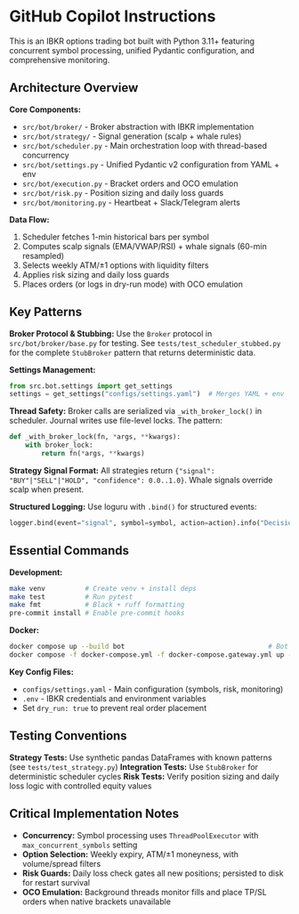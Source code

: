 # GitHub Copilot Instructions

This is an IBKR options trading bot built with Python 3.11+ featuring concurrent symbol processing, unified Pydantic configuration, and comprehensive monitoring.

## Architecture Overview

**Core Components:**
- `src/bot/broker/` - Broker abstraction with IBKR implementation
- `src/bot/strategy/` - Signal generation (scalp + whale rules)
- `src/bot/scheduler.py` - Main orchestration loop with thread-based concurrency
- `src/bot/settings.py` - Unified Pydantic v2 configuration from YAML + env
- `src/bot/execution.py` - Bracket orders and OCO emulation
- `src/bot/risk.py` - Position sizing and daily loss guards
- `src/bot/monitoring.py` - Heartbeat + Slack/Telegram alerts

**Data Flow:**
1. Scheduler fetches 1-min historical bars per symbol
2. Computes scalp signals (EMA/VWAP/RSI) + whale signals (60-min resampled)
3. Selects weekly ATM/±1 options with liquidity filters
4. Applies risk sizing and daily loss guards
5. Places orders (or logs in dry-run mode) with OCO emulation

## Key Patterns

**Broker Protocol & Stubbing:**
Use the `Broker` protocol in `src/bot/broker/base.py` for testing. See `tests/test_scheduler_stubbed.py` for the complete `StubBroker` pattern that returns deterministic data.

**Settings Management:**
```python
from src.bot.settings import get_settings
settings = get_settings("configs/settings.yaml")  # Merges YAML + env
```

**Thread Safety:**
Broker calls are serialized via `_with_broker_lock()` in scheduler. Journal writes use file-level locks. The pattern:
```python
def _with_broker_lock(fn, *args, **kwargs):
    with broker_lock:
        return fn(*args, **kwargs)
```

**Strategy Signal Format:**
All strategies return `{"signal": "BUY"|"SELL"|"HOLD", "confidence": 0.0..1.0}`. Whale signals override scalp when present.

**Structured Logging:**
Use loguru with `.bind()` for structured events:
```python
logger.bind(event="signal", symbol=symbol, action=action).info("Decision")
```

## Essential Commands

**Development:**
```bash
make venv          # Create venv + install deps
make test          # Run pytest
make fmt           # Black + ruff formatting
pre-commit install # Enable pre-commit hooks
```

**Docker:**
```bash
docker compose up --build bot                                    # Bot only
docker compose -f docker-compose.yml -f docker-compose.gateway.yml up --build  # With IBKR Gateway
```

**Key Config Files:**
- `configs/settings.yaml` - Main configuration (symbols, risk, monitoring)
- `.env` - IBKR credentials and environment variables
- Set `dry_run: true` to prevent real order placement

## Testing Conventions

**Strategy Tests:** Use synthetic pandas DataFrames with known patterns (see `tests/test_strategy.py`)
**Integration Tests:** Use `StubBroker` for deterministic scheduler cycles
**Risk Tests:** Verify position sizing and daily loss logic with controlled equity values

## Critical Implementation Notes

- **Concurrency:** Symbol processing uses `ThreadPoolExecutor` with `max_concurrent_symbols` setting
- **Option Selection:** Weekly expiry, ATM/±1 moneyness, with volume/spread filters
- **Risk Guards:** Daily loss check gates all new positions; persisted to disk for restart survival
- **OCO Emulation:** Background threads monitor fills and place TP/SL orders when native brackets unavailable
